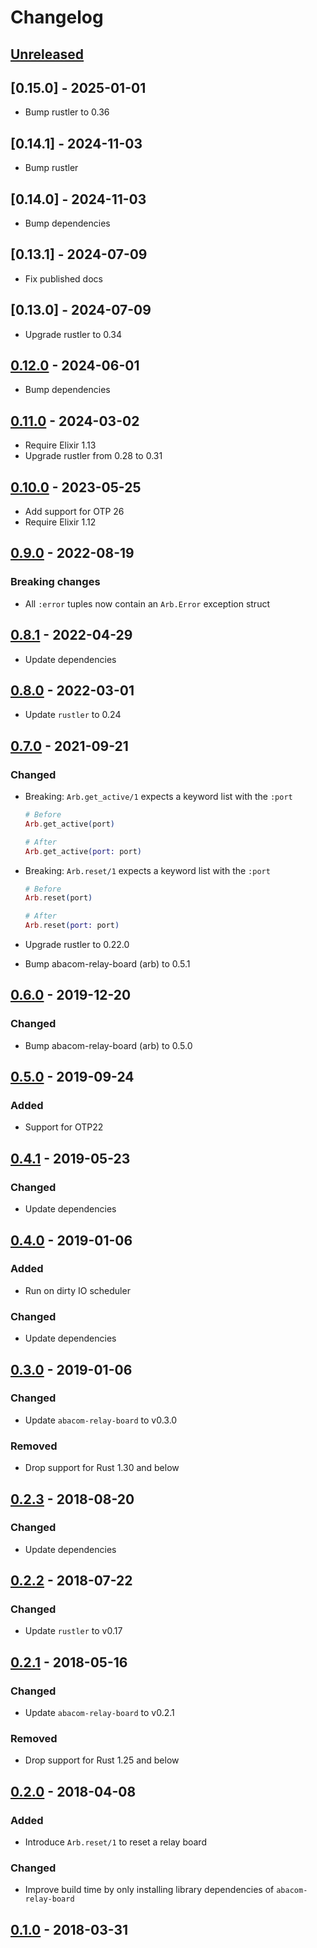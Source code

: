 # Changelog

## [Unreleased]

## [0.15.0] - 2025-01-01

- Bump rustler to 0.36

## [0.14.1] - 2024-11-03

- Bump rustler

## [0.14.0] - 2024-11-03

- Bump dependencies

## [0.13.1] - 2024-07-09

- Fix published docs

## [0.13.0] - 2024-07-09

- Upgrade rustler to 0.34

## [0.12.0] - 2024-06-01

- Bump dependencies

## [0.11.0] - 2024-03-02

- Require Elixir 1.13
- Upgrade rustler from 0.28 to 0.31

## [0.10.0] - 2023-05-25

- Add support for OTP 26
- Require Elixir 1.12

## [0.9.0] - 2022-08-19

### Breaking changes

- All `:error` tuples now contain an `Arb.Error` exception struct

## [0.8.1] - 2022-04-29

- Update dependencies

## [0.8.0] - 2022-03-01

- Update `rustler` to 0.24

## [0.7.0] - 2021-09-21

### Changed

- Breaking: `Arb.get_active/1` expects a keyword list with the `:port`

  ```elixir
  # Before
  Arb.get_active(port)

  # After
  Arb.get_active(port: port)
  ```

- Breaking: `Arb.reset/1` expects a keyword list with the `:port`

  ```elixir
  # Before
  Arb.reset(port)

  # After
  Arb.reset(port: port)
  ```

- Upgrade rustler to 0.22.0
- Bump abacom-relay-board (arb) to 0.5.1

## [0.6.0] - 2019-12-20

### Changed

- Bump abacom-relay-board (arb) to 0.5.0

## [0.5.0] - 2019-09-24

### Added

- Support for OTP22

## [0.4.1] - 2019-05-23

### Changed

- Update dependencies

## [0.4.0] - 2019-01-06

### Added

- Run on dirty IO scheduler

### Changed

- Update dependencies

## [0.3.0] - 2019-01-06

### Changed

- Update `abacom-relay-board` to v0.3.0

### Removed

- Drop support for Rust 1.30 and below

## [0.2.3] - 2018-08-20

### Changed

- Update dependencies

## [0.2.2] - 2018-07-22

### Changed

- Update `rustler` to v0.17

## [0.2.1] - 2018-05-16

### Changed

- Update `abacom-relay-board` to v0.2.1

### Removed

- Drop support for Rust 1.25 and below

## [0.2.0] - 2018-04-08

### Added

- Introduce `Arb.reset/1` to reset a relay board

### Changed

- Improve build time by only installing library dependencies of `abacom-relay-board`

## [0.1.0] - 2018-03-31

[unreleased]: https://github.com/adriankumpf/arb-ex/compare/v0.12.0...HEAD
[0.12.0]: https://github.com/adriankumpf/arb-ex/compare/v0.11.0...v0.12.0
[0.11.0]: https://github.com/adriankumpf/arb-ex/compare/v0.10.0...v0.11.0
[0.10.0]: https://github.com/adriankumpf/arb-ex/compare/v0.9.0...v0.10.0
[0.9.0]: https://github.com/adriankumpf/arb-ex/compare/v0.8.1...v0.9.0
[0.8.1]: https://github.com/adriankumpf/arb-ex/compare/v0.8.0...v0.8.1
[0.8.0]: https://github.com/adriankumpf/arb-ex/compare/v0.7.0...v0.8.0
[0.7.0]: https://github.com/adriankumpf/arb-ex/compare/v0.6.0...v0.7.0
[0.6.0]: https://github.com/adriankumpf/arb-ex/compare/v0.5.0...v0.6.0
[0.5.0]: https://github.com/adriankumpf/arb-ex/compare/v0.4.1...v0.5.0
[0.4.1]: https://github.com/adriankumpf/arb-ex/compare/v0.4.0...v0.4.1
[0.4.0]: https://github.com/adriankumpf/arb-ex/compare/v0.3.0...v0.4.0
[0.3.0]: https://github.com/adriankumpf/arb-ex/compare/v0.2.3...v0.3.0
[0.2.3]: https://github.com/adriankumpf/arb-ex/compare/v0.2.2...v0.2.3
[0.2.2]: https://github.com/adriankumpf/arb-ex/compare/v0.2.1...v0.2.2
[0.2.1]: https://github.com/adriankumpf/arb-ex/compare/v0.2.0...v0.2.1
[0.2.0]: https://github.com/adriankumpf/arb-ex/compare/v0.1.0...v0.2.0
[0.1.0]: https://github.com/adriankumpf/arb-ex/compare/fe9c436...v0.1.0
